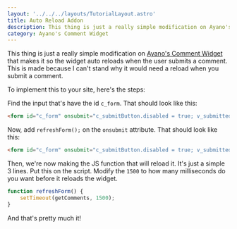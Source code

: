 ```yaml
---
layout: '../../../layouts/TutorialLayout.astro'
title: Auto Reload Addon
description: This thing is just a really simple modification on Ayano's Comment Widget that makes it so the widget auto reloads when the user submits a comment.
category: Ayano's Comment Widget
---
```


This thing is just a really simple modification on 
[Ayano's Comment Widget](https://virtualobserver.moe/ayano/comment-widget)
that makes it so the widget auto reloads when the user submits a comment. This is made
because I can't stand why it would need a reload when you submit a comment.

To implement this to your site, here's the steps:

Find the input that's have the id `c_form`. That should look like this:

```html
<form id="c_form" onsubmit="c_submitButton.disabled = true; v_submitted = true;" method="post" target="c_hiddenIframe" action="https://docs.google.com/forms/d/e/${s_formId}/formResponse"></form>
```

Now, add `refreshForm();` on the `onsubmit` attribute. That should look like this:

```html
<form id="c_form" onsubmit="c_submitButton.disabled = true; v_submitted = true; refreshForm();" method="post" target="c_hiddenIframe" action="https://docs.google.com/forms/d/e/${s_formId}/formResponse"></form>
```

Then, we're now making the JS function that will reload it. It's just a simple 3 lines. Put this on the script.
Modify the `1500` to how many milliseconds do you want before it reloads the widget.

```js
function refreshForm() {
    setTimeout(getComments, 1500);
}
```

And that's pretty much it!